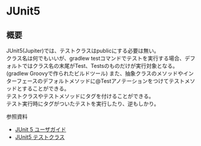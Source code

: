 # JUnit5
## 概要
JUnit5(Jupiter)では、テストクラスはpublicにする必要は無い。  
クラス名は何でもいいが、gradlew testコマンドでテストを実行する場合、デフォルトではクラス名の末尾がTest、Testsのものだけが実行対象となる。  
(gradlew Groovyで作られたビルドツール)
また、抽象クラスのメソッドやインターフェースのデフォルトメソッドに@Testアノテーションをつけてテストメソッドとすることができる。  
テストクラスやテストメソッドにタグを付けることができる。  
テスト実行時にタグがついたテストを実行したり、逆もしかり。  

参照資料
* [JUnit 5 ユーザガイド](https://udzuki.jp/public/junit5-user-guide-ja/#writing-tests-annotations)
* [JUnit5 テストクラス](http://www.ne.jp/asahi/hishidama/home/tech/java/junit/5/class.html#h_example)
